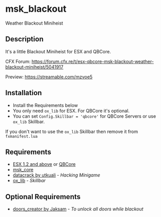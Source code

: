 # msk_blackout
Weather Blackout Miniheist

## Description
It's a little Blackout Miniheist for ESX and QBCore.

CFX Forum: https://forum.cfx.re/t/esx-qbcore-msk-blackout-weather-blackout-miniheist/5041917

Preview: https://streamable.com/mzvoe5

## Installation
* Install the Requirements below
* You only need `ox_lib` for ESX. For QBCore it's optional.
* You can set `Config.Skillbar = 'qbcore'` for QBCore Servers or use `ox_lib` Skillbar.

If you don't want to use the `ox_lib` Skillbar then remove it from `fxmanifest.lua`

## Requirements
* [ESX 1.2 and above](https://github.com/esx-framework/esx_core) or [QBCore](https://github.com/qbcore-framework)
* [msk_core](https://github.com/MSK-Scripts/msk_core)
* [datacrack by utkuali](https://github.com/utkuali/datacrack) - *Hacking Minigame*
* [ox_lib](https://github.com/overextended/ox_lib) - *Skillbar*

## Optional Requirements
* [doors_creator by Jaksam](https://www.jaksam-scripts.com/) - *To unlock all doors while blackout*
